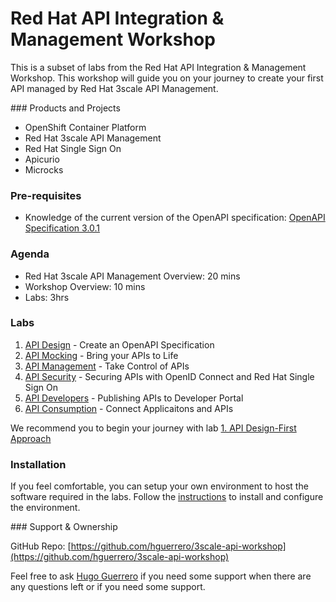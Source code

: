 # Red Hat API Integration &amp; Management Workshop

This is a subset of labs from the Red Hat API Integration &amp; Management Workshop. This workshop will guide you on your journey to create your first API managed by Red Hat 3scale API Management.

### Products and Projects

* OpenShift Container Platform
* Red Hat 3scale API Management
* Red Hat Single Sign On
* Apicurio
* Microcks

### Pre-requisites

* Knowledge of the current version of the OpenAPI specification: [OpenAPI Specification 3.0.1](https://github.com/OAI/OpenAPI-Specification/blob/master/versions/3.0.1.md)


### Agenda

* Red Hat 3scale API Management Overview: 20 mins
* Workshop Overview: 10 mins
* Labs: 3hrs

### Labs

1. [API Design](docs/labs/lab01.md) - Create an OpenAPI Specification
1. [API Mocking](docs/labs/lab02.md) - Bring your APIs to Life
1. [API Management](docs/labs/lab03.md) - Take Control of APIs
1. [API Security](docs/labs/lab03.md) - Securing APIs with OpenID Connect and Red Hat Single Sign On
1. [API Developers](docs/labs/lab04.md) - Publishing APIs to Developer Portal
1. [API Consumption](docs/labs/lab04.md) - Connect Applicaitons and APIs

We recommend you to begin your journey with lab [1. API Design-First Approach](docs/labs/lab1.md)

### Installation

If you feel comfortable, you can setup your own environment to host the software required in the labs. Follow the [instructions](docs/install.md) to install and configure the environment.

### Support & Ownership

GitHub Repo: [https://github.com/hguerrero/3scale-api-workshop](https://github.com/hguerrero/3scale-api-workshop)

Feel free to ask [Hugo Guerrero](mailto:hguerrero@redhat.com) if you need some support when there are any questions left or if you need some support.